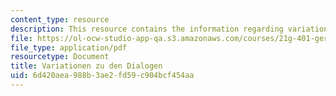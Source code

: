 ```yaml
---
content_type: resource
description: This resource contains the information regarding variationen zu den dialogen.
file: https://ol-ocw-studio-app-qa.s3.amazonaws.com/courses/21g-401-german-i-fall-2008/6d420aea988b3ae2fd59c904bcf454aa_MIT21G_401F08_variat.pdf
file_type: application/pdf
resourcetype: Document
title: Variationen zu den Dialogen
uid: 6d420aea-988b-3ae2-fd59-c904bcf454aa
---
```


